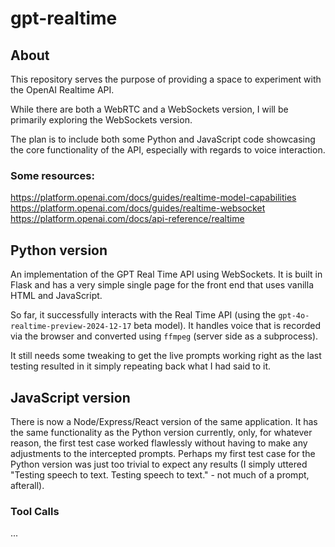 # gpt-realtime

## About

This repository serves the purpose of providing a space to experiment with the OpenAI Realtime API.

While there are both a WebRTC and a WebSockets version, I will be primarily exploring the WebSockets version.

The plan is to include both some Python and JavaScript code showcasing the core functionality of the API, especially with regards to voice interaction.

### Some resources:

https://platform.openai.com/docs/guides/realtime-model-capabilities
https://platform.openai.com/docs/guides/realtime-websocket
https://platform.openai.com/docs/api-reference/realtime

## Python version

An implementation of the GPT Real Time API using WebSockets. It is built in Flask and has a very simple single page for the front end that uses vanilla HTML and JavaScript.

So far, it successfully interacts with the Real Time API (using the `gpt-4o-realtime-preview-2024-12-17` beta model). It handles voice that is recorded via the browser and converted using `ffmpeg` (server side as a subprocess).

It still needs some tweaking to get the live prompts working right as the last testing resulted in it simply repeating back what I had said to it.

## JavaScript version

There is now a Node/Express/React version of the same application. It has the same functionality as the Python version currently, only, for whatever reason, the first test case worked flawlessly without having to make any adjustments to the intercepted prompts. Perhaps my first test case for the Python version was just too trivial to expect any results (I simply uttered "Testing speech to text. Testing speech to text." - not much of a prompt, afterall).

### Tool Calls

...
